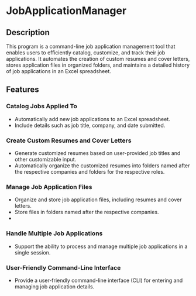 ﻿# JobApplicationManager

## Description
This program is a command-line job application management tool that enables users to efficiently catalog, customize, and track their job applications. It automates the creation of custom resumes and cover letters, stores application files in organized folders, and maintains a detailed history of job applications in an Excel spreadsheet.
 
## Features

### Catalog Jobs Applied To
- Automatically add new job applications to an Excel spreadsheet.
- Include details such as job title, company, and date submitted.

### Create Custom Resumes and Cover Letters
- Generate customized resumes based on user-provided job titles and other customizable input.
- Automatically organize the customized resumes into folders named after the respective companies and folders for the respective roles.

### Manage Job Application Files
- Organize and store job application files, including resumes and cover letters.
- Store files in folders named after the respective companies.
- 
### Handle Multiple Job Applications
- Support the ability to process and manage multiple job applications in a single session.

### User-Friendly Command-Line Interface
- Provide a user-friendly command-line interface (CLI) for entering and managing job application details.
